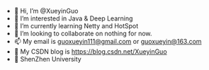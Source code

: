 - 👋 Hi, I’m @XueyinGuo
- 👀 I’m interested in Java & Deep Learning
- 🌱 I’m currently learning Netty and HotSpot
- 💞️ I’m looking to collaborate on nothing for now.
- 📫 My email is guoxueyin111@gmail.com or guoxueyin@163.com
- 🐒 My CSDN blog is https://blog.csdn.net/XueyinGuo
- 📕 ShenZhen University

